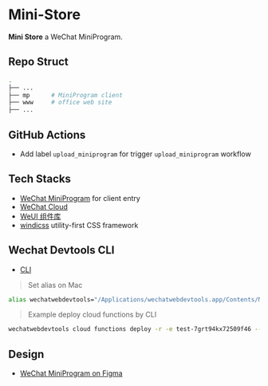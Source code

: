 # Mini-Store

**Mini Store** a WeChat MiniProgram.

## Repo Struct

```bash
.
├── ...
├── mp      # MiniProgram client
├── www     # office web site
├── ...
```

## GitHub Actions

- Add label `upload_miniprogram` for trigger `upload_miniprogram` workflow

## Tech Stacks

- [WeChat MiniProgram](https://developers.weixin.qq.com/miniprogram/dev/framework/) for client entry
- [WeChat Cloud](https://developers.weixin.qq.com/miniprogram/dev/wxcloud/basis/getting-started.html)
- [WeUI 组件库](https://developers.weixin.qq.com/miniprogram/dev/extended/weui/)
- [windicss](https://github.com/windicss/windicss) utility-first CSS framework

## Wechat Devtools CLI

- [CLI](https://developers.weixin.qq.com/miniprogram/dev/devtools/cli.html)

> Set alias on Mac

```bash
alias wechatwebdevtools="/Applications/wechatwebdevtools.app/Contents/MacOS/cli"
```

> Example deploy cloud functions by CLI

```bash
wechatwebdevtools cloud functions deploy -r -e test-7grt94kx72509f46 --project $PWD -p $PWD/mp-cloud/all/functions/create-order
```

## Design

- [WeChat MiniProgram on Figma](https://www.figma.com/file/d4hDNZV5GkNjLZdBlNbi2S/WeChat-MiniPorgram)
